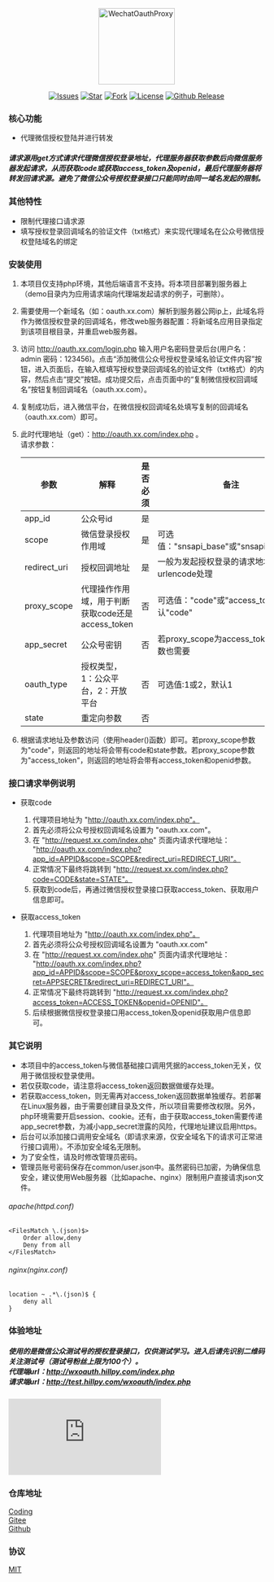 <p style="text-align: center;">
  <img src="http://resource.hillpy.com/image/oauth_proxy.png" alt="WechatOauthProxy" width="150">
</p>

<p align="center">
    <a href="https://github.com/shinn-lancelot/WechatOauthProxy/issues"><img src="https://img.shields.io/github/issues/shinn-lancelot/WechatOauthProxy.svg" alt="Issues"></a>
    <a href="https://github.com/shinn-lancelot/WechatOauthProxy"><img src="https://img.shields.io/github/stars/shinn-lancelot/WechatOauthProxy.svg" alt="Star"></a>
    <a href="https://github.com/shinn-lancelot/WechatOauthProxy"><img src="https://img.shields.io/github/forks/shinn-lancelot/WechatOauthProxy.svg" alt="Fork"></a>
    <a href="https://github.com/shinn-lancelot/WechatOauthProxy/blob/master/LICENSE"><img src="https://img.shields.io/github/license/shinn-lancelot/WechatOauthProxy.svg" alt="License"></a>
    <a href="https://github.com/shinn-lancelot/WechatOauthProxy/releases"><img src="https://img.shields.io/github/release/shinn-lancelot/WechatOauthProxy.svg" alt="Github Release"></a>
</p>

### 核心功能

* 代理微信授权登陆并进行转发
##### 请求源用get方式请求代理微信授权登录地址，代理服务器获取参数后向微信服务器发起请求，从而获取code或获取access_token及openid，最后代理服务器将转发回请求源。避免了微信公众号授权登录接口只能同时由同一域名发起的限制。

### 其他特性

* 限制代理接口请求源
* 填写授权登录回调域名的验证文件（txt格式）来实现代理域名在公众号微信授权登陆域名的绑定

### 安装使用

1. 本项目仅支持php环境，其他后端语言不支持。将本项目部署到服务器上（demo目录内为应用请求端向代理端发起请求的例子，可删除）。
2. 需要使用一个新域名（如：oauth.xx.com）解析到服务器公网ip上，此域名将作为微信授权登录的回调域名，修改web服务器配置：将新域名应用目录指定到该项目根目录，并重启web服务器。
3. 访问 http://oauth.xx.com/login.php 输入用户名密码登录后台(用户名：admin 密码：123456)。点击“添加微信公众号授权登录域名验证文件内容”按钮，进入页面后，在输入框填写授权登录回调域名的验证文件（txt格式）的内容，然后点击“提交”按钮。成功提交后，点击页面中的“复制微信授权回调域名”按钮复制回调域名（oauth.xx.com）。
4. 复制成功后，进入微信平台，在微信授权回调域名处填写复制的回调域名（oauth.xx.com）即可。
5. 此时代理地址（get）：http://oauth.xx.com/index.php 。<br/>
   请求参数：<br/>
   
   | 参数 | 解释 | 是否必须 | 备注 |
   | ------ | ------ | ----- | ----- |
   | app_id | 公众号id|   是   |       |
   | scope  | 微信登录授权作用域 | 是 | 可选值："snsapi_base"或"snsapi_userinfo"|
   | redirect_uri | 授权回调地址 | 是 | 一般为发起授权登录的请求地址，需要用urlencode处理 |
   | proxy_scope | 代理操作作用域，用于判断获取code还是access_token|否|可选值："code"或"access_token"，默认"code"|
   | app_secret | 公众号密钥 | 否 | 若proxy_scope为access_token,则此参数也需要|
   | oauth_type | 授权类型，1：公众平台，2：开放平台 |否| 可选值:1或2，默认1|
   | state | 重定向参数 | 否 |   |
6. 根据请求地址及参数访问（使用header()函数）即可。若proxy_scope参数为"code"，则返回的地址将会带有code和state参数。若proxy_scope参数为"access_token"，则返回的地址将会带有access_token和openid参数。

### 接口请求举例说明

* 获取code

    1. 代理项目地址为 "http://oauth.xx.com/index.php"。
    2. 首先必须将公众号授权回调域名设置为 "oauth.xx.com"。
    3. 在 "http://request.xx.com/index.php" 页面内请求代理地址： "http://oauth.xx.com/index.php?app_id=APPID&scope=SCOPE&redirect_uri=REDIRECT_URI"。
    4. 正常情况下最终将跳转到 "http://request.xx.com/index.php?code=CODE&state=STATE"。
    5. 获取到code后，再通过微信授权登录接口获取access_token、获取用户信息即可。

* 获取access_token

    1. 代理项目地址为 "http://oauth.xx.com/index.php"。
    2. 首先必须将公众号授权回调域名设置为 "oauth.xx.com"
    3. 在 "http://request.xx.com/index.php" 页面内请求代理地址： "http://oauth.xx.com/index.php?app_id=APPID&scope=SCOPE&proxy_scope=access_token&app_secret=APPSECRET&redirect_uri=REDIRECT_URI"。
    4. 正常情况下最终将跳转到 "http://request.xx.com/index.php?access_token=ACCESS_TOKEN&openid=OPENID"。
    5. 后续根据微信授权登录接口用access_token及openid获取用户信息即可。


### 其它说明

* 本项目中的access_token与微信基础接口调用凭据的access_token无关，仅用于微信授权登录使用。
* 若仅获取code，请注意将access_token返回数据做缓存处理。
* 若获取access_token，则无需再对access_token返回数据单独缓存。若部署在Linux服务器，由于需要创建目录及文件，所以项目需要修改权限。另外，php环境需要开启session、cookie。还有，由于获取access_token需要传递app_secret参数，为减小app_secret泄露的风险，代理地址建议启用https。
* 后台可以添加接口调用安全域名（即请求来源，仅安全域名下的请求可正常进行接口调用）。不添加安全域名无限制。
* 为了安全性，请及时修改管理员密码。
* 管理员账号密码保存在common/user.json中。虽然密码已加密，为确保信息安全，建议使用Web服务器（比如apache、nginx）限制用户直接请求json文件。

###### apache(httpd.conf)

```
<FilesMatch \.(json)$>
    Order allow,deny
    Deny from all
</FilesMatch>
```

###### nginx(nginx.conf)

```
location ~ .*\.(json)$ {
    deny all
}
```
    
### 体验地址

##### 使用的是微信公众测试号的授权登录接口，仅供测试学习。进入后请先识别二维码关注测试号（测试号粉丝上限为100个）。<br>代理端url：http://wxoauth.hillpy.com/index.php<br>请求端url：http://test.hillpy.com/wxoauth/index.php<br>
![test](http://qr.liantu.com/api.php?text=http://test.hillpy.com/wxoauth/index.php&w=300)

### 仓库地址

[Coding](https://coding.net/u/shinn_lancelot/p/WechatOauthProxy/git "WechatOauthProxy")<br>
[Gitee](https://gitee.com/shinn_lancelot/WechatOauthProxy "WechatOauthProxy")<br>
[Github](https://github.com/shinn-lancelot/WechatOauthProxy "WechatOauthProxy")<br>

### 协议

[MIT](https://github.com/shinn-lancelot/WechatOauthProxy/blob/master/LICENSE "MIT")<br>